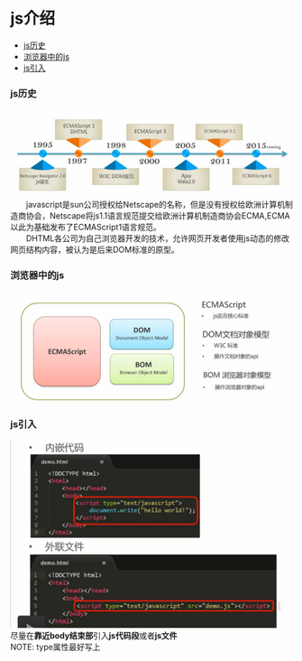 # js介绍
* [js历史]()
* [浏览器中的js]()
* [js引入]()
### js历史
![](211.png)<br />
　　javascript是sun公司授权给Netscape的名称，但是没有授权给欧洲计算机制造商协会，Netscape将js1.1语言规范提交给欧洲计算机制造商协会ECMA,ECMA以此为基础发布了ECMAScript1语言规范。<br />
　　DHTML各公司为自己浏览器开发的技术，允许网页开发者使用js动态的修改网页结构内容，被认为是后来DOM标准的原型。
### 浏览器中的js
![](212.png)<br />
### js引入
![](213.png)<br />
尽量在**靠近body结束部**引入**js代码段**或者**js文件**<br />
NOTE: type属性最好写上
